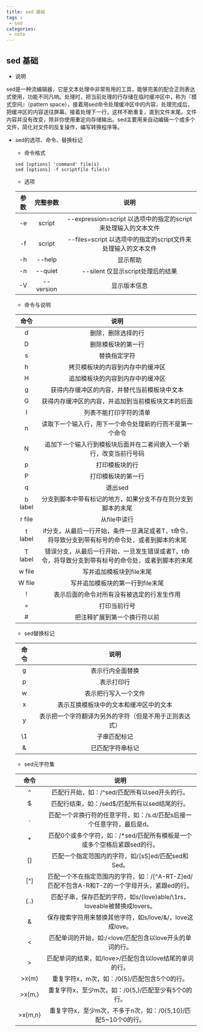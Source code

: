 ```yaml
---
title: sed 基础
tags :
 - sed
categories:
 - note
---
```



## sed 基础



* 说明

sed是一种流编辑器，它是文本处理中非常有用的工具，能够完美的配合正则表达式使用，功能不同凡响。处理时，把当前处理的行存储在临时缓冲区中，称为『模式空间』（pattern space），接着用sed命令处理缓冲区中的内容，处理完成后，把缓冲区的内容送往屏幕。接着处理下一行，这样不断重复，直到文件末尾。文件内容并没有改变，除非你使用重定向存储输出。sed主要用来自动编辑一个或多个文件，简化对文件的反复操作，编写转换程序等。



<!--more-->
* sed的选项、命令、替换标记

  * 命令格式

  ```shell
  sed [options] 'command' file(s)
  sed [options] -f scriptfile file(s)
  ```

  * 选项

  | ​参数  |   完整参数    |                    说明                    |
  | :--: | :-------: | :--------------------------------------: |
  |  -e  |  script   | --expression=script	以选项中的指定的script来处理输入的文本文件 |
  |  -f  |  script   | --files=script	以选项中的指定的script文件来处理输入的文本文件 |
  |  -h  |  --help   |                   显示帮助                   |
  |  -n  |  --quiet  |         --silent	仅显示script处理后的结果         |
  |  -V  | --version |                  显示版本信息                  |

  * 命令与说明

  |   ​命令   |                    说明                    |
  | :-----: | :--------------------------------------: |
  |    d    |                删除，删除选择的行                 |
  |    D    |                删除模板块的第一行                 |
  |    s    |                  替换指定字符                  |
  |    h    |             拷贝模板块的内容到内存中的缓冲区             |
  |    H    |             追加模板块的内容到内存中的缓冲区             |
  |    g    |          获得内存缓冲区的内容，并替代当前模板块中文本          |
  |    G    |        获得内存缓冲区的内容，并追加到当前模板块文本的后面         |
  |    l    |               列表不能打印字符的清单                |
  |    n    |       读取下一个输入行，用下一个命令处理新的行而不是第一个命令       |
  |    N    |    追加下一个输入行到模板块后面并在二者间嵌入一个新行，改变当前行号码     |
  |    p    |                 打印模板块的行                  |
  |    P    |                打印模板块的第一行                 |
  |    q    |                  退出sed                   |
  | b label |      分支到脚本中带有标记的地方，如果分支不存在则分支到脚本的末尾      |
  | r file  |                 从file中读行                 |
  | t label | if分支，从最后一行开始，条件一旦满足或者T，t命令，将导致分支到带有标号的命令处，或者到脚本的末尾 |
  | T label | 错误分支，从最后一行开始，一旦发生错误或者T，t命令，将导致分支到带有标号的命令处，或者到脚本的末尾 |
  | w file  |              写并追加模板块到file末尾              |
  | W file  |            写并追加模板块的第一行到file末尾            |
  |    !    |          表示后面的命令对所有没有被选定的行发生作用           |
  |    =    |                  打印当前行号                  |
  |    #    |              把注释扩展到第一个换行符以前              |

  * sed替换标记

  |  命令  |             说明              |
  | :--: | :-------------------------: |
  |  g   |          表示行内全面替换           |
  |  p   |            表示打印行            |
  |  w   |         表示把行写入一个文件          |
  |  x   |     表示互换模板块中的文本和缓冲区中的文本     |
  |  y   | 表示把一个字符翻译为另外的字符（但是不用于正则表达式） |
  |  \1  |           子串匹配标记            |
  |  &   |          已匹配字符串标记           |

  * sed元字符集

  |   ​命令   |                    说明                    |
  | :-----: | :--------------------------------------: |
  |    ^    |       匹配行开始，如：/^sed/匹配所有以sed开头的行。        |
  |    $    |       匹配行结束，如：/sed$/匹配所有以sed结尾的行。        |
  |    .    |  匹配一个非换行符的任意字符，如：/s.d/匹配s后接一个任意字符，最后是d。  |
  |    *    | 匹配0个或多个字符，如：/*sed/匹配所有模板是一个或多个空格后紧跟sed的行。 |
  |   []    |     匹配一个指定范围内的字符，如/[sS]ed/匹配sed和Sed。     |
  |   [^]   | 匹配一个不在指定范围内的字符，如：/[^A-RT-Z]ed/匹配不包含A-R和T-Z的一个字母开头，紧跟ed的行。 |
  |  (..)   | 匹配子串，保存匹配的字符，如s/(love)able/\1rs，loveable被替换成lovers。 |
  |    &    |  保存搜索字符用来替换其他字符，如s/love/&/，love这成love。   |
  |    <    |    匹配单词的开始，如:/<love/匹配包含以love开头的单词的行。    |
  |    >    |    匹配单词的结束，如/love>/匹配包含以love结尾的单词的行。     |
  |  >x{m}  |       重复字符x，m次，如：/0{5}/匹配包含5个0的行。        |
  | >x{m,}  |     重复字符x，至少m次，如：/0{5,}/匹配至少有5个0的行。      |
  | >x{m,n} | 重复字符x，至少m次，不多于n次，如：/0{5,10}/匹配5~10个0的行。  |
